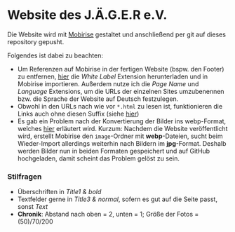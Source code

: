﻿# Website des J.Ä.G.E.R e.V.

Die Website wird mit [Mobirise](https://forums.mobirise.com/discussion/25648/mobirise-v5-1-8-beta-for-debian-linux)
gestaltet und anschließend per git auf dieses repository gepusht.

Folgendes ist dabei zu beachten:

- Um Referenzen auf Mobirise in der fertigen Website (bspw. den Footer) zu entfernen, [hier](https://witsec.nl/extension-white-label.html) die *White Label* Extension herunterladen und in Mobirise importieren. Außerdem nutze ich die *Page Name* und *Language* Extensions, um die URLs der einzelnen Sites umzubenennen bzw. die Sprache der Website auf Deutsch festzulegen.
- Obwohl in den URLs nach wie vor `*.html` zu lesen ist, funktionieren die Links auch ohne diesen Suffix (siehe [hier](https://stackoverflow.com/questions/21244910/remove-html-extension-from-github-pages))
- Es gab ein Problem nach der Konvertierung der Bilder ins webp-Format, welches [hier](https://forums.mobirise.com/discussion/34197/project-crashed-after-restoring-all-assets-gone) erläutert wird. Kurzum: Nachdem die Website veröffentlicht wird, erstellt Mobirise den `image`-Ordner mit **webp**-Dateien, sucht beim Wieder-Import allerdings weiterhin nach Bildern im **jpg**-Format. Deshalb werden Bilder nun in beiden Formaten gespeichert und auf GitHub hochgeladen, damit scheint das Problem gelöst zu sein.

### Stilfragen

- Überschriften in *Title1 & bold*
- Textfelder gerne in *Title3 & normal*, sofern es gut auf die Seite passt, sonst *Text*
- **Chronik**: Abstand nach oben = 2, unten = 1; Größe der Fotos = (50)/70/200
